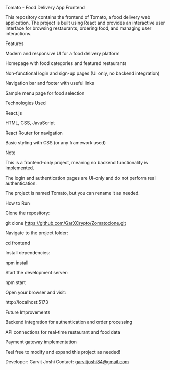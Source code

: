Tomato - Food Delivery App Frontend

This repository contains the frontend of Tomato, a food delivery web application. The project is built using React and provides an interactive user interface for browsing restaurants, ordering food, and managing user interactions.

Features

Modern and responsive UI for a food delivery platform

Homepage with food categories and featured restaurants

Non-functional login and sign-up pages (UI only, no backend integration)

Navigation bar and footer with useful links

Sample menu page for food selection

Technologies Used

React.js

HTML, CSS, JavaScript

React Router for navigation

Basic styling with CSS (or any framework used)

Note

This is a frontend-only project, meaning no backend functionality is implemented.

The login and authentication pages are UI-only and do not perform real authentication.

The project is named Tomato, but you can rename it as needed.

How to Run

Clone the repository:

git clone <https://github.com/GarXCrypto/Zomatoclone.git>

Navigate to the project folder:

cd frontend

Install dependencies:

npm install

Start the development server:

npm start

Open your browser and visit:

http://localhost:5173

Future Improvements

Backend integration for authentication and order processing

API connections for real-time restaurant and food data

Payment gateway implementation

Feel free to modify and expand this project as needed!

Developer: Garvit Joshi Contact: garvitjoshi84@gmail.com
